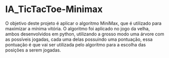 # IA_TicTacToe-Minimax

O objetivo deste projeto é aplicar o algoritmo MiniMax, que é utilizado para maximizar a mínima vitória. 
O algoritmo foi aplicado no jogo da velha, ambos desenvolvidos em python, utilizando a grosso modo uma árvore com as possíveis jogadas, 
cada uma delas possuindo uma pontuação, essa pontuação é que vai ser utilizada pelo algoritmo para a escolha
das posições a serem jogadas.



